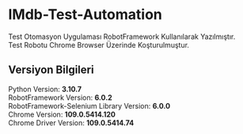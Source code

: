 # IMdb-Test-Automation

Test Otomasyon Uygulaması RobotFramework Kullanılarak Yazılmıştır. <br />
Test Robotu Chrome Browser Üzerinde Koşturulmuştur.

## Versiyon Bilgileri
Python Version: **3.10.7** <br />
RobotFramework Version: **6.0.2** <br />
RobotFramework-Selenium Library Version: **6.0.0** <br />
Chrome Version: **109.0.5414.120** <br />
Chrome Driver Version: **109.0.5414.74** <br />
